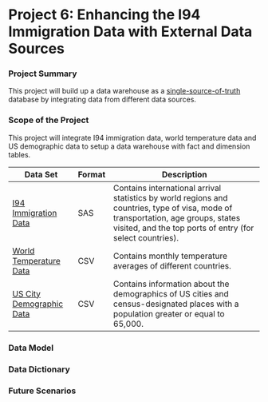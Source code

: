 # Project 6: Enhancing the I94 Immigration Data with External Data Sources

### Project Summary
This project will build up a data warehouse as a [single-source-of-truth](https://en.wikipedia.org/wiki/Single_source_of_truth) database by integrating data from different data sources.

### Scope of the Project

This project will integrate I94 immigration data, world temperature data and US demographic data to setup a data warehouse with fact and dimension tables.

| Data Set | Format | Description |
| ---      | ---    | ---         |
|[I94 Immigration Data](https://travel.trade.gov/research/reports/i94/historical/2016.html)| SAS | Contains international arrival statistics by world regions and countries, type of visa, mode of transportation, age groups, states visited, and the top ports of entry (for select countries).|
|[World Temperature Data](https://www.kaggle.com/berkeleyearth/climate-change-earth-surface-temperature-data)| CSV | Contains monthly temperature averages of different countries.|
|[US City Demographic Data](https://public.opendatasoft.com/explore/dataset/us-cities-demographics/export/)| CSV | Contains information about the demographics of US cities and census-designated places with a population greater or equal to 65,000.|

### Data Model


### Data Dictionary


### Future Scenarios


